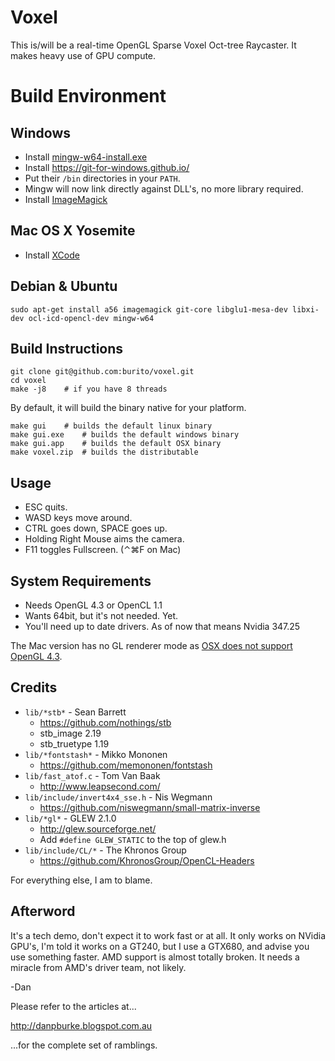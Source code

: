 Voxel
=====
This is/will be a real-time OpenGL Sparse Voxel Oct-tree Raycaster.
It makes heavy use of GPU compute.

Build Environment
=================
Windows
-------
* Install [mingw-w64-install.exe](http://sourceforge.net/projects/mingw-w64/files/)
* Install https://git-for-windows.github.io/
* Put their ``/bin`` directories in your ``PATH``.
* Mingw will now link directly against DLL's, no more library required.
* Install [ImageMagick](http://www.imagemagick.org/script/binary-releases.php#windows)

Mac OS X Yosemite
-----------------
* Install [XCode](https://developer.apple.com/xcode/downloads/)

Debian & Ubuntu
---------------
    sudo apt-get install a56 imagemagick git-core libglu1-mesa-dev libxi-dev ocl-icd-opencl-dev mingw-w64 

Build Instructions
------------------
    git clone git@github.com:burito/voxel.git
    cd voxel
    make -j8	# if you have 8 threads

By default, it will build the binary native for your platform.

    make gui	# builds the default linux binary
    make gui.exe	# builds the default windows binary
    make gui.app	# builds the default OSX binary
    make voxel.zip	# builds the distributable

Usage
-----
* ESC quits.
* WASD keys move around.
* CTRL goes down, SPACE goes up.
* Holding Right Mouse aims the camera.
* F11 toggles Fullscreen. (⌃⌘F on Mac)

System Requirements
-------------------
* Needs OpenGL 4.3 or OpenCL 1.1
* Wants 64bit, but it's not needed. Yet.
* You'll need up to date drivers. As of now that means Nvidia 347.25

The Mac version has no GL renderer mode as [OSX does not support OpenGL 4.3](https://developer.apple.com/graphicsimaging/opengl/capabilities/).



Credits
-------

* ```lib/*stb*``` - Sean Barrett
    * https://github.com/nothings/stb
    * stb_image 2.19
    * stb_truetype 1.19
* ```lib/*fontstash*``` - Mikko Mononen
    * https://github.com/memononen/fontstash
* ```lib/fast_atof.c``` - Tom Van Baak
    * http://www.leapsecond.com/
* ```lib/include/invert4x4_sse.h``` - Nis Wegmann
    * https://github.com/niswegmann/small-matrix-inverse
* ```lib/*gl*``` - GLEW 2.1.0
    * http://glew.sourceforge.net/
    * Add ```#define GLEW_STATIC``` to the top of glew.h
* ```lib/include/CL/*``` - The Khronos Group
    * https://github.com/KhronosGroup/OpenCL-Headers

For everything else, I am to blame.

Afterword
---------
It's a tech demo, don't expect it to work fast or at all.
It only works on NVidia GPU's, I'm told it works on a GT240, but I
use a GTX680, and advise you use something faster. AMD support is almost totally
broken. It needs a miracle from AMD's driver team, not likely.

-Dan

Please refer to the articles at...

http://danpburke.blogspot.com.au

...for the complete set of ramblings.

